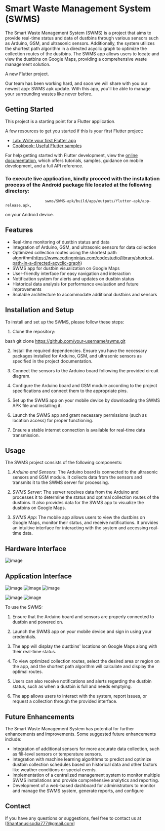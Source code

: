 # Smart Waste Management System (SWMS)

The Smart Waste Management System (SWMS) is a project that aims to provide real-time status and data of dustbins through various sensors such as Arduino, GSM, and ultrasonic sensors. Additionally, the system utilizes the shortest path algorithm in a directed acyclic graph to optimize the collection routes of the dustbins. The SWMS app allows users to locate and view the dustbins on Google Maps, providing a comprehensive waste management solution.

A new Flutter project.

Our team has been working hard, and soon we will share with you our newest app: SWMS apk update.
With this app, you'll be able to manage your surrounding wastes like never before. 

## Getting Started

This project is a starting point for a Flutter application.

A few resources to get you started if this is your first Flutter project:

- [Lab: Write your first Flutter app](https://docs.flutter.dev/get-started/codelab)
- [Cookbook: Useful Flutter samples](https://docs.flutter.dev/cookbook)

For help getting started with Flutter development, view the
[online documentation](https://docs.flutter.dev/), which offers tutorials,
samples, guidance on mobile development, and a full API reference.

### To execute live application, kindly proceed with the installation process of the Android package file located at the following directory: 
                      swms/SWMS-apk/build/app/outputs/flutter-apk/app-release.apk,
on your Android device.

## Features

- Real-time monitoring of dustbin status and data
- Integration of Arduino, GSM, and ultrasonic sensors for data collection
- Optimized collection routes using the shortest path algorithm(https://www.codingninjas.com/codestudio/library/shortest-path-in-a-directed-acyclic-graph)
- SWMS app for dustbin visualization on Google Maps
- User-friendly interface for easy navigation and interaction
- Notification system for alerts and updates on dustbin status
- Historical data analysis for performance evaluation and future improvements
- Scalable architecture to accommodate additional dustbins and sensors

## Installation and Setup

To install and set up the SWMS, please follow these steps:

1. Clone the repository:

bash
git clone https://github.com/your-username/swms.git


2. Install the required dependencies. Ensure you have the necessary packages installed for Arduino, GSM, and ultrasonic sensors as specified in the project documentation.

3. Connect the sensors to the Arduino board following the provided circuit diagram.

4. Configure the Arduino board and GSM module according to the project specifications and connect them to the appropriate pins.

5. Set up the SWMS app on your mobile device by downloading the SWMS APK file and installing it.

6. Launch the SWMS app and grant necessary permissions (such as location access) for proper functioning.

7. Ensure a stable internet connection is available for real-time data transmission.

## Usage

The SWMS project consists of the following components:

1. *Arduino and Sensors*: The Arduino board is connected to the ultrasonic sensors and GSM module. It collects data from the sensors and transmits it to the SWMS server for processing.

2. *SWMS Server*: The server receives data from the Arduino and processes it to determine the status and optimal collection routes of the dustbins. It also provides data for the SWMS app to visualize the dustbins on Google Maps.

3. *SWMS App*: The mobile app allows users to view the dustbins on Google Maps, monitor their status, and receive notifications. It provides an intuitive interface for interacting with the system and accessing real-time data.

## Hardware Interface

![image](https://github.com/asqre/SWMS-apk/assets/62792214/81a82bfe-5cbb-4a9a-873f-5406a2b7af51)

## Application Interface

![image](https://github.com/asqre/SWMS-apk/assets/62792214/16b55a21-00ac-48e2-a193-9c83db0212f6)
![image](https://github.com/asqre/SWMS-apk/assets/62792214/68830357-2171-43c1-b0d1-b84e689b598f)
![image](https://github.com/asqre/SWMS-apk/assets/62792214/d31c8031-ae3a-4e62-be8f-df018842dc54)


![image](https://github.com/asqre/SWMS-apk/assets/62792214/223901b7-368a-40d4-9935-addd5495b7d3)
![image](https://github.com/asqre/SWMS-apk/assets/62792214/04a1948f-0e9f-47d4-a882-fbf10ed62c60)


To use the SWMS:

1. Ensure that the Arduino board and sensors are properly connected to dustbin and powered on.

2. Launch the SWMS app on your mobile device and sign in using your credentials.

3. The app will display the dustbins' locations on Google Maps along with their real-time status.

4. To view optimized collection routes, select the desired area or region on the app, and the shortest path algorithm will calculate and display the optimal routes.

5. Users can also receive notifications and alerts regarding the dustbin status, such as when a dustbin is full and needs emptying.

6. The app allows users to interact with the system, report issues, or request a collection through the provided interface.

## Future Enhancements

The Smart Waste Management System has potential for further enhancements and improvements. Some suggested future enhancements include:

- Integration of additional sensors for more accurate data collection, such as fill-level sensors or temperature sensors.
- Integration with machine learning algorithms to predict and optimize dustbin collection schedules based on historical data and other factors like weather conditions or special events.
- Implementation of a centralized management system to monitor multiple SWMS installations and provide comprehensive analytics and reporting.
- Development of a web-based dashboard for administrators to monitor and manage the SWMS system, generate reports, and configure

## Contact

If you have any questions or suggestions, feel free to contact us at [Shantanusisodia777@gmail.com]
